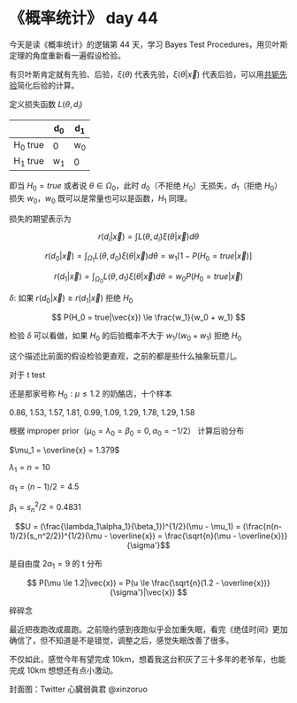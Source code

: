 # 《概率统计》 day 44

今天是读《概率统计》的逻辑第 44 天，学习 Bayes Test Procedures，用贝叶斯定理的角度重新看一遍假设检验。

有贝叶斯肯定就有先验、后验，$\xi(\theta)$ 代表先验，$\xi(\theta|\vec{x})$ 代表后验，可以用[共轭先验](day34)简化后验的计算。

定义损失函数 $L(\theta, d_i)$

||d<sub>0</sub>|d<sub>1</sub>|
|--|--|--|
|H<sub>0</sub> true|0               |w<sub>0</sub>  |
|H<sub>1</sub> true|w<sub>1</sub>   |0              |

即当 $H_0 = true$ 或者说 $\theta \in \Omega_0$，此时 $d_0$（不拒绝 $H_0$）无损失，$d_1$（拒绝 $H_0$）损失 $w_0$，$w_0$ 既可以是常量也可以是函数，$H_1$ 同理。

<!-- 最简单的假设 $H_0: \theta = \theta_0$ vs $H_1: \theta = \theta_1$

$E(Loss|\theta = \theta_0) = w_0 P(d_1|\theta = \theta_0) = w_0 \alpha(\delta)$

$E(Loss|\theta = \theta_1) = w_1 P(d_0|\theta = \theta_1) = w_1 \beta(\delta)$

损失期望 $r(\delta) = \xi_0 w_0 \alpha(\delta) + \xi_1 w_1 \beta(\delta)$

损失期望 $r(\delta)$ 最小的 $\delta$ 叫做 Bayes test procedure。

根据 Nayman-Pearson lemma 很容易找到 $\delta$

$$
f_1(\vec{x})/f_0(\vec{x}) \ge \xi_0 w_0 / \xi_1 w_1
$$

比较好奇为什么这里用的是先验，不应该用后验。 -->

损失的期望表示为

$$
r(d_i|\vec{x}) = \int L(\theta, d_i) \xi(\theta|\vec{x}) d \theta
$$

$$
r(d_0|\vec{x}) = \int_{\Omega_1} L(\theta, d_0) \xi(\theta|\vec{x})d \theta = w_1 [1 - P(H_0 = true|\vec{x})]
$$

$$
r(d_1|\vec{x}) = \int_{\Omega_0} L(\theta, d_1) \xi(\theta|\vec{x})d \theta = w_0 P(H_0 = true|\vec{x})
$$

$\delta$: 如果 $r(d_0|\vec{x}) \ge r(d_1|\vec{x})$ 拒绝 $H_0$

$$
P(H_0 = true|\vec{x}) \le \frac{w_1}{w_0 + w_1}
$$

检验 $\delta$ 可以看做，如果 $H_0$ 的后验概率不大于 $w_1/(w_0 + w_1)$ 拒绝 $H_0$

这个描述比前面的假设检验更直观，之前的都是些什么抽象玩意儿。

对于 t test

还是那家号称 $H_0: \mu \le 1.2$ 的奶酪店，十个样本

0.86, 1.53, 1.57, 1.81, 0.99, 1.09, 1.29, 1.78, 1.29, 1.58

根据 improper prior（$\mu_0 = \lambda_0 = \beta_0 = 0, \alpha_0 = -1/2$） 计算后验分布

$\mu_1 = \overline{x} = 1.379$

$\lambda_1 = n = 10$

$\alpha_1 = (n - 1) / 2 = 4.5$

$\beta_1 = s_n^2 / 2 = 0.4831$

$$U = (\frac{\lambda_1\alpha_1}{\beta_1})^{1/2}(\mu - \mu_1) = (\frac{n(n-1)/2}{s_n^2/2})^{1/2}(\mu - \overline{x}) = \frac{\sqrt{n}(\mu - \overline{x})}{\sigma'}$$

是自由度 $2\alpha_1 = 9$ 的 t 分布

$$
P(\mu \le 1.2|\vec{x}) = P(u \le \frac{\sqrt{n}(1.2 - \overline{x})}{\sigma'}|\vec{x})
$$

碎碎念

最近把夜跑改成晨跑。之前隐约感到夜跑似乎会加重失眠，看完《绝佳时间》更加确信了，但不知道是不是错觉，调整之后，感觉失眠改善了很多。

不仅如此，感觉今年有望完成 10km，想着我这台积灰了三十多年的老爷车，也能完成 10km 想想还有点小激动。

封面图：Twitter 心臓弱眞君 @xinzoruo